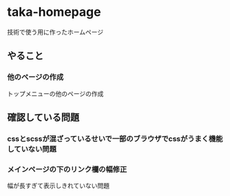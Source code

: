 # taka-homepage
技術で使う用に作ったホームページ
## やること
### 他のページの作成
トップメニューの他のページの作成
## 確認している問題
### cssとscssが混ざっているせいで一部のブラウザでcssがうまく機能していない問題
### メインページの下のリンク欄の幅修正
幅が長すぎて表示しきれていない問題
